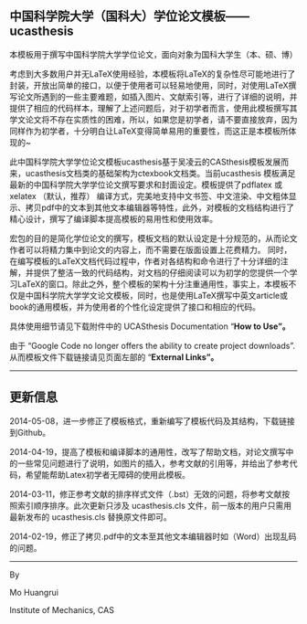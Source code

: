 ## 中国科学院大学（国科大）学位论文模板——ucasthesis ##

本模板用于撰写中国科学院大学学位论文，面向对象为国科大学生（本、硕、博）

考虑到大多数用户并无LaTeX使用经验，本模板将LaTeX的复杂性尽可能地进行了封装，开放出简单的接口，以便于使用者可以轻易地使用，同时，对使用LaTeX撰写论文所遇到的一些主要难题，如插入图片、文献索引等，进行了详细的说明，并提供了相应的代码样本，理解了上述问题后，对于初学者而言，使用此模板撰写其学文论文将不存在实质性的困难，所以，如果您是初学者，请不要直接放弃，因为同样作为初学者，十分明白让LaTeX变得简单易用的重要性，而这正是本模板所体现的~

此中国科学院大学学位论文模板ucasthesis基于吴凌云的CASthesis模板发展而来，ucasthesis文档类的基础架构为ctexbook文档类。当前ucasthesis 模板满足最新的中国科学院大学学位论文撰写要求和封面设定。模板提供了pdflatex 或xelatex （默认，推荐） 编译方式，完美地支持中文书签、中文渲染、中文粗体显示、拷贝pdf中的文本到其他文本编辑器等特性，此外，对模板的文档结构进行了精心设计，撰写了编译脚本提高模板的易用性和使用效率。

宏包的目的是简化学位论文的撰写，模板文档的默认设定是十分规范的，从而论文作者可以将精力集中到论文的内容上，而不需要在版面设置上花费精力。 同时，在编写模板的LaTeX文档代码过程中，作者对各结构和命令进行了十分详细的注解，并提供了整洁一致的代码结构，对文档的仔细阅读可以为初学的您提供一个学习LaTeX的窗口。除此之外，整个模板的架构十分注重通用性，事实上，本模板不仅是中国科学院大学学文论文模板，同时，也是使用LaTeX撰写中英文article或book的通用模板，并为使用者的个性化设定提供了接口和相应的代码。

具体使用细节请见下载附件中的 UCASthesis Documentation “**How to Use”。**

由于 “Google Code no longer offers the ability to create project downloads”. 从而模板文件下载链接请见页面左部的 “**External Links”。**


---


## 更新信息 ##

2014-05-08，进一步修正了模板格式，重新编写了模板代码及其结构，下载链接到Github。

2014-04-19，提高了模板和编译脚本的通用性，改写了帮助文档，对论文撰写中的一些常见问题进行了说明，如图片的插入，参考文献的引用等，并给出了参考代码，希望能帮助Latex初学者无障碍的使用此模板。

2014-03-11，修正参考文献的排序样式文件（.bst）无效的问题，将参考文献按照索引顺序排序。此次更新只涉及 ucasthesis.cls 文件，前一版本的用户只需用最新发布的 ucasthesis.cls 替换原文件即可。

2014-02-19，修正了拷贝.pdf中的文本至其他文本编辑器时如（Word）出现乱码的问题。


---

By

Mo Huangrui

Institute of Mechanics, CAS